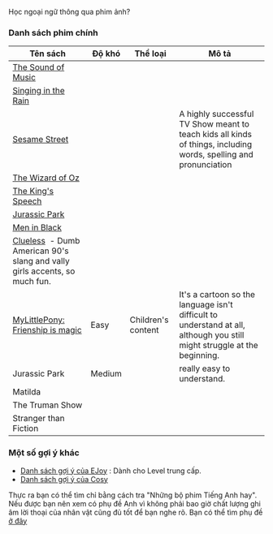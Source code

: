 Học ngoại ngữ thông qua phim ảnh?

### Danh sách phim chính

| Tên sách | Độ khó | Thể loại | Mô tả |
| --- | --- | --- | --- |
| [The Sound of Music](https://www.imdb.com/title/tt0059742/)  | | | |
| [Singing in the Rain](https://www.imdb.com/title/tt0045152/)  | | | |
| [Sesame Street](https://www.imdb.com/title/tt0063951/)  | | | A highly successful TV Show meant to teach kids all kinds of things, including words, spelling and pronunciation  |
| [The Wizard of Oz](https://www.imdb.com/title/tt0032138/)  | | | |
| [The King's Speech](https://www.imdb.com/title/tt1504320/)  | | | |
| [Jurassic Park](https://www.imdb.com/title/tt0107290/)  | | | |
| [Men in Black](https://www.imdb.com/title/tt0119654/)  | | | |
| [Clueless](https://www.imdb.com/title/tt0112697/)  - Dumb American 90's slang and vally girls accents, so much fun.
| [MyLittlePony: Frienship is magic]()  | Easy | Children's content | It's a cartoon so the language isn't difficult to understand at all, although you still might struggle at the beginning. |
| Jurassic Park | Medium | | really easy to understand.| 
| Matilda | | | |
| The Truman Show | | | |
| Stranger than Fiction | | | |


### Một số gợi ý khác

- [Danh sách gợi ý của EJoy](https://blog.ejoy-english.com/vi/12-phim-tieng-anh-intermediate/) : Dành cho Level trung cấp.
- [Danh sách gợi ý của Cosy](https://cosy.vn/tu-van-hay/nhung-bo-phim-tieng-anh-hay) 

Thực ra bạn có thể tìm chỉ bằng cách tra "Những bộ phim Tiếng Anh hay". Nếu được bạn nên xem có phụ đề Anh vì không phải bao giờ chất lượng ghi âm lời thoại của nhân vật cũng đủ tốt để bạn nghe rõ. Bạn có thể tìm phụ đề [ở đây](https://yts.homes) 